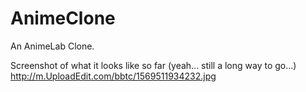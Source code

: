 # AnimeClone
An AnimeLab Clone.

Screenshot of what it looks like so far (yeah... still a long way to go...)
http://m.UploadEdit.com/bbtc/1569511934232.jpg
